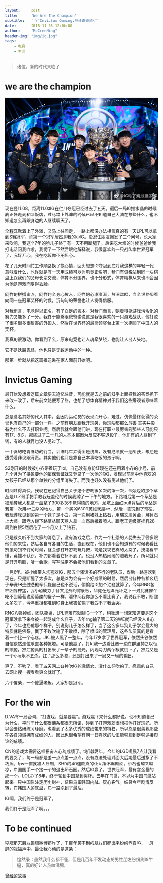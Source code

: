 ```yaml
---
layout:     post
title:      "We Are The Champion"
subtitle:   " \"Invictus Gaming:登峰造极境\""
date:       2018-11-08 12:00:00
author:     "McCreeNing"
header-img: "img/ig.jpg"
tags:
    - 电竞
    - 生活
---
```


> 诸位，新的时代来临了

# we are the champion

![avatar](../img/ig.jpg)

现在是11.08，距离11.03IG在仁川夺冠已经过去了五天。最后一局IG推水晶的时候我正好走到和平饭店，过马路上外滩的时候已经不知道自己大脑在想些什么，也不知道怎么再跟身边的人继续聊天了。

全程沉默着上了外滩，又马上往回走，一路上都没办法相信真的有一天LPL可以拿到S赛冠军，而第一个冠军居然是我的小IG。没忍住朋友圈发了三个问号，说大家来吹吧，我这个7年的狗儿子终于有一天不用断腿了。后来吃大渔的时候爸爸给我打电话问我咋啦，我愣了一下然后跟他解释说，我很喜欢的一只战队拿世界冠军了，我好开心，我在吃饭你不用担心。

花了几天时间忙工作顺路换了换心情，回头想想IG夺冠到底对我这样的年轻一代意味着什么，也许就是有一天用成绩可以为电竞正名吧，我们有资格站到同一块棋盘上跟我们的父母长辈交流，体育不分国界，也不分形式，体育精神从来也不会因为他是游戏而变得丢脸。

同样的拼搏奋斗，同样的全身心投入，同样的心潮澎湃，热泪盈眶，当全世界都看向同一座冠军奖杯的时候，沉甸甸的荣誉也让人觉得信服。

对我而言，电竞得以正名，有了立足的资本。对我们而言，朝着甩掉游戏污名化的努力又能多了一分。我终于能够跟爸爸讲说这是我很喜欢的一只游戏战队，他打败了很多很多很厉害的外国人，然后在世界杯的最高领奖台上第一次捧回了中国人的奖杯。

我真的很激动，你看到了么，原来电竞也让人魂牵梦绕，也能让人出人头地。

它不是妖魔鬼怪，他也只是无数运动中的一种。

那第一步就从把这篇推送丢在家人面前开始吧。

# Invictus Gaming

最开始没想着这篇文章要去追忆往昔，可能就是去之前的知乎上面把我的答案扒下来改一改了，后来前文随便写了些，也想了想体育精神对于我们这些旁观者意味着什么。

总是莫名其妙的代入其中，会因为运动员的表现而开心，难过。仿佛最终获得的荣誉也有自己的一部分一样。之前有朋友跟我开玩笑，你玩啥都那么厉害 ~~其实并没有~~为什么不去打职业呢。然后我就会跟他们讲，现在打职业最厉害的那些人可能只有17、8岁，那些过了二十几的人基本都因为反应不够退役了，他们有的人赚到了钱，有的人就再也没人见过了。

一个真的吃青春坊的行当，训练几年弄得全是伤病，没有成绩就一无所获，却还是遭受着非议跟苛责。其实他们也只是靠自己本事吃饭的孩子啊。

S2刚开的时候被小齐带着玩了lol，自己没有身份证现在还在用着小齐的小号，前几个月为了换区要他的密保验证就又登录了一次他的QQ，发现以前高中他喜欢的女孩子已经从那个单独的分组里消失了。而我也好久没有见过他们了。

时间过得真快，我现在还记得自己关于这个游戏很多次的第一次，f4旁边的那个草丛是LLZ哥手把手教我玩盖伦的时候我蹲了一下午的地方。下路塔后第一个草丛是猥琐带我人机拿一血拿了300多次不觉得烦的地方，龙坑上面红buff背后的草丛是我第一次用ez五杀的地方。第一个买的6300英雄就是ez，然后一直玩到了现在。我玩游戏见到的第一个妹子是小白，第一次用猪妹上钻石，用瑞文虐黄金，用锤石上大师。跟老方蹲下路草丛聊天骂人拿一血然后接着喷人。跟老王定级赛挂机28局到白银5然后花了一个月又上了钻石。

只是很久听不到大家的消息了，没有游戏之后，作为一个社恐的人就失去了很多跟他们的来往，然后各自有各自的生活，直到现在，他们也不会知道有的时候我看比赛激动到不行的时候，就会想打开游戏玩几把，可是我现在真的太菜了，技能看不懂，英雄不认识，补刀都看着它补不到了。也没人热热闹闹的陪我玩了。所以就只是开开电脑，听一会歌，写写注定不会被他们看到的文章了。

一晃6年。被小姨带入坑喜欢IG，那五个骚话多的不行的老队员，然后一路喜欢到现在。只是断腿了太多次，总是以为会有一个好成绩的时候，然后出各种各样幺蛾子~~毕竟18连胜总殿军~~只能自己也不说话，偷偷给IG加个油也就算了。今年RNG各种凶各种猛，我小ig成为了各大比赛的背景板，毕竟在冠军光环之下一对比就像个吃不到葡萄说葡萄酸的傻子一样。潘律问我你怎么不看比赛了，我说我不敢，断腿太多次了，今年重担都堆到IG身上我害怕输了我受不了我会哭。

RNG八强掉线，团队撕逼，LPL遮羞布就剩IG一个了，稍微想一想就知道要是这个冠军没拿下来会被一起骂成什么样子，去年rng输了第二天的WE就已经没人关心了，今年也捞成那个样子。别说狗儿子怎么样了，当了这么多年狗儿子学会最大的特质就是佛系，赢了不敢吹输了不敢喷，除了喷IG的管理层，这些队员真的是看着一个比一个心疼。JKL被人黑了一整年，今年17岁拿了世界冠军，依然头铁依然自信依然走位耿直各种抗塔。可是他赢了，打kt我一边看比赛一边在群里持之以恒的喷他，然后他真的打出来了一辈子的高光，闪现两刀两个核就倒下了，然后又是一个小ig永不五杀。扛了那么多塔，还是打出来了一局又一局的输出。

算了，不吹了，看了五天网上各种吹IG的激情文，没什么好吹的了。愿意的自己去网上搜一搜看看爽文就好了。

六个废柴，一个傻逼老板。人家却是冠军。

# For the win

D.VA有一局台词，“打游戏，就是要赢”。游戏赢下来什么都好说。也不知道自己为什么，平时干什么都很佛系都很无所谓，碰到了打游戏就很想把他打好玩好。所以会去钻研练习琢磨。也看到了太多优秀的成绩带来的特权，所以总是很羡慕那些在各自领域拥有成绩的人，因此也很希望有朝一日喜欢的队伍能够拿到足够迎接舆论的成绩。

CN的游戏太需要这样振奋人心的成绩了。ti折戟两年，今年的LGD凌晨7点让我看的要哭了，每一局都是差一点点差一点点，没有办法处理对面大后期最后送掉了不朽盾，fps一直就被人压制，SHD的40连败真的让人抬不起颜面，炉石也越来越凉，中国国手一个接一个的退出炉石圈。然后IG赢了，世界冠军，最有含金量的那一个。LOL办了8年，终于轮到中国拿到奖杯。去年在鸟巢，本以为中国鸟巢站起来一只中国队注定历史封神，结果鸟巢韩国内战。灰心丧气。结果今年剧情反转，在韩国人的底盘，IG一路杀到了最后。

IG啊，我们终于是冠军了。

我们终于是冠军了啊。。。


# To be continued

夺冠那天朋友圈跟微博都炸了，千百年见不到的朋友们都出来纷纷恭喜IG，一屏屏的祝福声中，最让我心动的是这条：

> 惶然录：虽然我什么都不懂，但是几百年不发动态的男性朋友纷纷刷IG牛逼，真的好让人热血沸腾。

[曾经的故事](https://www.zhihu.com/question/275067756/answer/382256525)
